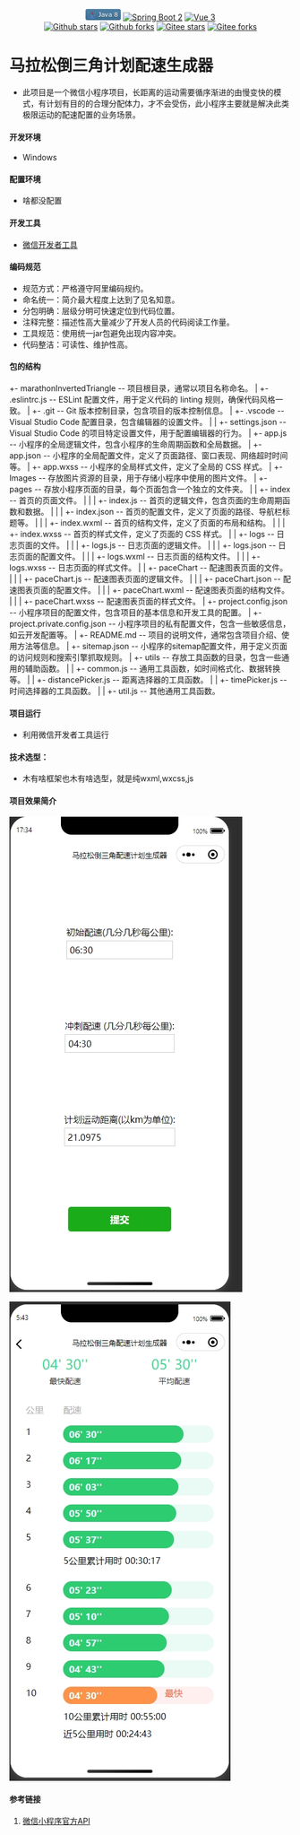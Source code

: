 <p align="center">
    <a href='https://docs.oracle.com/en/java/javase/8'><img alt="Java 8" src="./Images/Java8.png"></a>
    <a href='https://docs.spring.io/spring-boot/docs/2.6.2-SNAPSHOT/reference/html'><img alt="Spring Boot 2" src="https://img.shields.io/badge/Spring%20Boot%202-%23000000.svg?logo=springboot"></a>
    <a href='https://staging-cn.vuejs.org'><img alt="Vue 3" src="https://img.shields.io/badge/Vue%202%20-%232b3847.svg?logo=vue.js"></a><br/>
    <a href='#'><img alt="Github stars" src="https://img.shields.io/github/stars/201206030/novel?logo=github"></a>
    <a href='#'><img alt="Github forks" src="https://img.shields.io/github/forks/201206030/novel?logo=github"></a>
    <a href='#'><img alt="Gitee stars" src="https://gitee.com/novel_dev_team/novel/badge/star.svg?theme=gitee"></a>
    <a href='#'><img alt="Gitee forks" src="https://gitee.com/novel_dev_team/novel/badge/fork.svg?theme=gitee"></a>
</p>

# 马拉松倒三角计划配速生成器
 + 此项目是一个微信小程序项目，长距离的运动需要循序渐进的由慢变快的模式，有计划有目的的合理分配体力，才不会受伤，此小程序主要就是解决此类极限运动的配速配置的业务场景。

#### 开发环境

+ Windows

#### 配置环境

+ 啥都没配置                

#### 开发工具

+ [微信开发者工具](https://developers.weixin.qq.com/miniprogram/dev/devtools/download.html)

####  编码规范

- 规范方式：严格遵守阿里编码规约。
- 命名统一：简介最大程度上达到了见名知意。
- 分包明确：层级分明可快速定位到代码位置。
- 注释完整：描述性高大量减少了开发人员的代码阅读工作量。
- 工具规范：使用统一jar包避免出现内容冲突。
- 代码整洁：可读性、维护性高。

#### 包的结构

+- marathonInvertedTriangle -- 项目根目录，通常以项目名称命名。
|   +- .eslintrc.js -- ESLint 配置文件，用于定义代码的 linting 规则，确保代码风格一致。
|   +- .git -- Git 版本控制目录，包含项目的版本控制信息。
|   +- .vscode -- Visual Studio Code 配置目录，包含编辑器的设置文件。
|   |   +- settings.json -- Visual Studio Code 的项目特定设置文件，用于配置编辑器的行为。
|   +- app.js -- 小程序的全局逻辑文件，包含小程序的生命周期函数和全局数据。
|   +- app.json -- 小程序的全局配置文件，定义了页面路径、窗口表现、网络超时时间等。
|   +- app.wxss -- 小程序的全局样式文件，定义了全局的 CSS 样式。
|   +- Images -- 存放图片资源的目录，用于存储小程序中使用的图片文件。
|   +- pages -- 存放小程序页面的目录，每个页面包含一个独立的文件夹。
|   |   +- index -- 首页的页面文件。
|   |   |   +- index.js -- 首页的逻辑文件，包含页面的生命周期函数和数据。
|   |   |   +- index.json -- 首页的配置文件，定义了页面的路径、导航栏标题等。
|   |   |   +- index.wxml -- 首页的结构文件，定义了页面的布局和结构。
|   |   |   +- index.wxss -- 首页的样式文件，定义了页面的 CSS 样式。
|   |   +- logs -- 日志页面的文件。
|   |   |   +- logs.js -- 日志页面的逻辑文件。
|   |   |   +- logs.json -- 日志页面的配置文件。
|   |   |   +- logs.wxml -- 日志页面的结构文件。
|   |   |   +- logs.wxss -- 日志页面的样式文件。
|   |   +- paceChart -- 配速图表页面的文件。
|   |   |   +- paceChart.js -- 配速图表页面的逻辑文件。
|   |   |   +- paceChart.json -- 配速图表页面的配置文件。
|   |   |   +- paceChart.wxml -- 配速图表页面的结构文件。
|   |   |   +- paceChart.wxss -- 配速图表页面的样式文件。
|   +- project.config.json -- 小程序项目的配置文件，包含项目的基本信息和开发工具的配置。
|   +- project.private.config.json -- 小程序项目的私有配置文件，包含一些敏感信息，如云开发配置等。
|   +- README.md -- 项目的说明文件，通常包含项目介绍、使用方法等信息。
|   +- sitemap.json -- 小程序的sitemap配置文件，用于定义页面的访问规则和搜索引擎抓取规则。
|   +- utils -- 存放工具函数的目录，包含一些通用的辅助函数。
|   |   +- common.js -- 通用工具函数，如时间格式化、数据转换等。
|   |   +- distancePicker.js -- 距离选择器的工具函数。
|   |   +- timePicker.js -- 时间选择器的工具函数。
|   |   +- util.js -- 其他通用工具函数。


#### 项目运行

+ 利用微信开发者工具运行

#### 技术选型：

+ 木有啥框架也木有啥选型，就是纯wxml,wxcss,js


#### 项目效果简介

![](./Images/img_1.png)

![](./Images/img_2.png)


#### 参考链接

1. [微信小程序官方API](https://developers.weixin.qq.com/miniprogram/dev/api/)